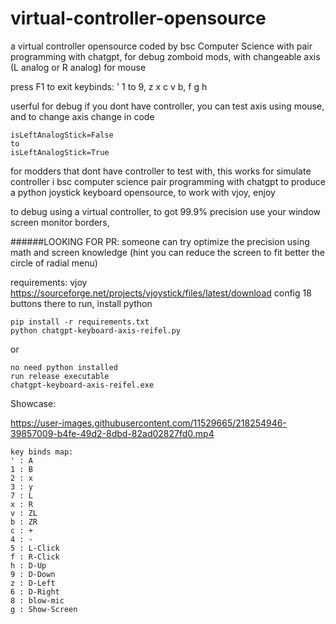 # virtual-controller-opensource
a virtual controller opensource coded by bsc Computer Science with pair programming with chatgpt, for debug zomboid mods, with changeable axis (L analog or R analog) for mouse

press F1 to exit
keybinds: ' 1 to 9, z x c v b, f g h

userful for debug if you dont have controller, you can test axis using mouse, and to change axis change in code
```
isLeftAnalogStick=False
to
isLeftAnalogStick=True
``` 
for modders that dont have controller to test with, this works for simulate controller
i bsc computer science pair programming with chatgpt to produce a python joystick keyboard opensource, to work with vjoy, enjoy

to debug using a virtual controller, to got 99.9% precision use your window screen monitor borders, 

######LOOKING FOR PR: 
someone can try optimize the precision using math and screen knowledge (hint you can reduce the screen to fit better the circle of radial menu)

requirements: vjoy https://sourceforge.net/projects/vjoystick/files/latest/download config 18 buttons there
to run, install python

```
pip install -r requirements.txt
python chatgpt-keyboard-axis-reifel.py
```
or
```
no need python installed
run release executable
chatgpt-keyboard-axis-reifel.exe
```

Showcase:



https://user-images.githubusercontent.com/11529665/218254946-39857009-b4fe-49d2-8dbd-82ad02827fd0.mp4

```
key binds map:
' : A
1 : B
2 : x
3 : y
7 : L
x : R
v : ZL
b : ZR
c : +
4 : -
5 : L-Click
f : R-Click
h : D-Up
9 : D-Down
z : D-Left
6 : D-Right
8 : blow-mic
g : Show-Screen
```

